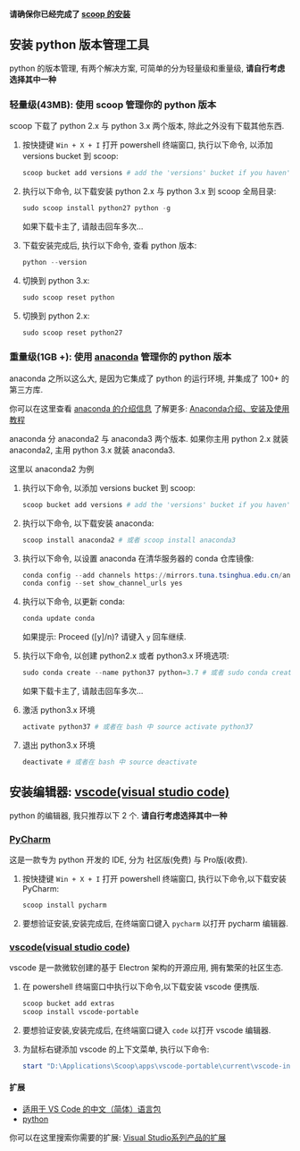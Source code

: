 **请确保你已经完成了 [scoop 的安装](https://github.com/FloatingShuYin/development-environment-manual#%E5%AE%89%E8%A3%85-windows-%E5%8C%85%E7%AE%A1%E7%90%86%E5%B7%A5%E5%85%B7-scoop)**

## 安装 python 版本管理工具

python 的版本管理, 有两个解决方案, 可简单的分为轻量级和重量级, **请自行考虑选择其中一种**

### 轻量级(43MB): 使用 scoop 管理你的 python 版本

scoop 下载了 python 2.x 与 python 3.x 两个版本, 除此之外没有下载其他东西.

1. 按快捷键 `Win + X + I` 打开 powershell 终端窗口, 执行以下命令, 以添加 versions bucket 到 scoop:
    ```powershell
    scoop bucket add versions # add the 'versions' bucket if you haven't already
    ```
2. 执行以下命令, 以下载安装 python 2.x 与 python 3.x 到 scoop 全局目录:
    ```powershell
    sudo scoop install python27 python -g
    ```
    如果下载卡主了, 请敲击回车多次...
3. 下载安装完成后, 执行以下命令, 查看 python 版本:
    ```powershell
    python --version
    ```
4. 切换到 python 3.x:
    ```powershell
    sudo scoop reset python
    ```

5. 切换到 python 2.x:
    ```powershell
    sudo scoop reset python27
    ```

### 重量级(1GB +): 使用 [anaconda](https://www.anaconda.com/) 管理你的 python 版本

anaconda 之所以这么大, 是因为它集成了 python 的运行环境, 并集成了 100+ 的第三方库.

你可以在这里查看 [anaconda 的介绍信息](https://www.anaconda.com/why-anaconda/)
了解更多: [Anaconda介绍、安装及使用教程](https://zhuanlan.zhihu.com/p/32925500)

anaconda 分 anaconda2 与 anaconda3 两个版本.
如果你主用 python 2.x 就装 anaconda2, 主用 python 3.x 就装 anaconda3.

这里以 anaconda2 为例

1. 执行以下命令, 以添加 versions bucket 到 scoop:
    ```powershell
    scoop bucket add versions # add the 'versions' bucket if you haven't already
    ```
2. 执行以下命令, 以下载安装 anaconda:
    ```powershell
    scoop install anaconda2 # 或者 scoop install anaconda3
    ```
3. 执行以下命令, 以设置 anaconda 在清华服务器的 conda 仓库镜像:
    ```powershell
    conda config --add channels https://mirrors.tuna.tsinghua.edu.cn/anaconda/pkgs/free/
    conda config --set show_channel_urls yes
    ```
4. 执行以下命令, 以更新 conda:
    ```powershell
    conda update conda
    ```
    如果提示: Proceed ([y]/n)?
    请键入 `y` 回车继续.

5. 执行以下命令, 以创建 python2.x 或者 python3.x 环境选项:
    ```powershell
    sudo conda create --name python37 python=3.7 # 或者 sudo conda create --name python27 python=2.7
    ```
    如果下载卡主了, 请敲击回车多次...
6. 激活 python3.x 环境
    ```powershell
    activate python37 # 或者在 bash 中 source activate python37
    ```

7. 退出 python3.x 环境
    ```powershell
    deactivate # 或者在 bash 中 source deactivate
    ```

## 安装编辑器: [vscode(visual studio code)](https://github.com/microsoft/vscode)

python 的编辑器, 我只推荐以下 2 个. **请自行考虑选择其中一种**

### [PyCharm](https://www.jetbrains.com/pycharm/)

这是一款专为 python 开发的 IDE, 分为 社区版(免费) 与 Pro版(收费).

1. 按快捷键 `Win + X + I` 打开 powershell 终端窗口, 执行以下命令,以下载安装PyCharm:
    ```powershell
    scoop install pycharm
    ```
2. 要想验证安装,安装完成后, 在终端窗口键入 `pycharm` 以打开 pycharm 编辑器.

### [vscode(visual studio code)](https://github.com/microsoft/vscode)

vscode 是一款微软创建的基于 Electron 架构的开源应用, 拥有繁荣的社区生态.

1. 在 powershell 终端窗口中执行以下命令,以下载安装 vscode 便携版.

    ```powershell
    scoop bucket add extras
    scoop install vscode-portable
    ```

2. 要想验证安装,安装完成后, 在终端窗口键入 `code` 以打开 vscode 编辑器.
3. 为鼠标右键添加 vscode 的上下文菜单, 执行以下命令:
    ```powershell
    start "D:\Applications\Scoop\apps\vscode-portable\current\vscode-install-context.reg" # 请确保 D:\Applications\Scoop 是你安装 scoop 时设置的局部安装目录, 如有不同, 请修改为你自己的路径.
    ```
#### 扩展

- [适用于 VS Code 的中文（简体）语言包](https://marketplace.visualstudio.com/items?itemName=MS-CEINTL.vscode-language-pack-zh-hans)
- [python](https://marketplace.visualstudio.com/items?itemName=ms-python.python)

你可以在这里搜索你需要的扩展: [Visual Studio系列产品的扩展](https://marketplace.visualstudio.com/VSCode)
